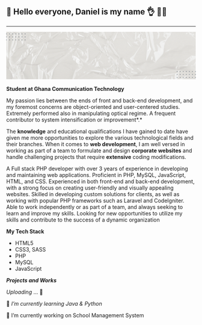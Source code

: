 ## 👋 **Hello everyone, Daniel is my name** 👌  👨‍💻

<hr>

![](https://github.com/BhoiDanny/BhoiDanny/blob/b2cfab6e8810fd77a9cd1964d1b71067f1481fa2/Personal%20Banner.gif)

**Student at Ghana Communication Technology**

My passion lies between the ends of  front and back-end development, and my foremost concerns are object-oriented and user-centered studies. Extremely performed also in manipulating optical regime. A frequent contributor to system intensification or improvement*.*

The **knowledge** and educational qualifications I have gained to date have given me more opportunities to explore the various technological fields and their branches. When it comes to **web development**, I am well versed in working as part of a team to formulate and design **corporate websites** and handle challenging projects that require **extensive** coding modifications.

A Full stack PHP developer with over 3 years of experience in developing and maintaining web applications. Proficient in PHP, MySQL, JavaScript, HTML, and CSS. Experienced in both front-end and back-end development, with a strong focus on creating user-friendly and visually appealing websites. Skilled in developing custom solutions for clients, as well as working with popular PHP
frameworks such as Laravel and CodeIgniter. Able to work independently or as part of a team, and always seeking to learn and improve my skills. Looking for new opportunities to utilize my skills and contribute to the success of a dynamic organization

**My Tech Stack**

- HTML5
- CSS3, SASS
- PHP
- MySQL
- JavaScript



***Projects and Works***

*Uploading* ... 🚀

🌱 *I’m currently learning Java & Python*

🔭 I’m currently working on School Management System

<!--
**BhoiDanny/BhoiDanny** is a ✨ _special_ ✨ repository because its `README.md` (this file) appears on your GitHub profile.

Here are some ideas to get you started:

- 🔭 I’m currently working on ...
- 🌱 I’m currently learning ...
- 👯 I’m looking to collaborate on ...
- 🤔 I’m looking for help with ...
- 💬 Ask me about ...
- 📫 How to reach me: ...
- 😄 Pronouns: ...
- ⚡ Fun fact: ...
  -->
